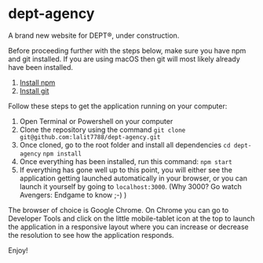 # dept-agency
A brand new website for DEPT®, under construction.

Before proceeding further with the steps below, make sure you have npm and git installed. If you are using macOS then git will most likely already have been installed.
1. [Install npm](https://docs.npmjs.com/downloading-and-installing-node-js-and-npm)
2. [Install git](https://git-scm.com/book/en/v2/Getting-Started-Installing-Git)

Follow these steps to get the application running on your computer:
1. Open Terminal or Powershell on your computer
2. Clone the repository using the command
	`git clone git@github.com:lalit7788/dept-agency.git`
3. Once cloned, go to the root folder and install all dependencies
	`cd dept-agency`
	`npm install`
4. Once everything has been installed, run this command:
	`npm start`
5. If everything has gone well up to this point, you will either see the application getting launched automatically in your browser, or you can launch it yourself by going to `localhost:3000`. (Why 3000? Go watch Avengers: Endgame to know ;-) )

The browser of choice is Google Chrome. On Chrome you can go to Developer Tools and click on the little mobile-tablet icon at the top to launch the application in a responsive layout where you can increase or decrease the resolution to see how the application responds.

Enjoy!
